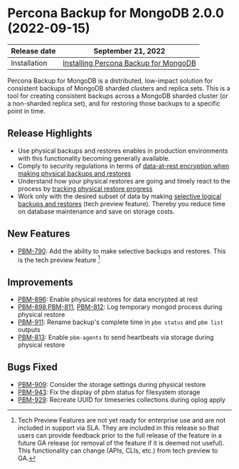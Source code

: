 # Percona Backup for MongoDB 2.0.0 (2022-09-15)

| Release date | September 21, 2022  |
|------------- | ---------------|
| Installation | [Installing Percona Backup for MongoDB](../installation.md) |

Percona Backup for MongoDB is a distributed, low-impact solution for consistent backups of MongoDB sharded clusters and replica sets. This is a tool for creating consistent backups across a MongoDB sharded cluster (or a non-sharded replica set), and for restoring
those backups to a specific point in time.

## Release Highlights

* Use physical backups and restores enables in production environments with this functionality becoming generally available.
* Comply to security regulations in terms of [data-at-rest encryption when making physical backups and restores](../usage/restore.md#)
* Understand how your physical restores are going and timely react to the process by [tracking physical restore progress](../usage/restore-progress.md)
* Work only with the desired subset of data by making [selective logical backups and restores](../usage/selective-backups.md) (tech preview feature). Thereby you reduce time on database maintenance and save on storage costs. 


## New Features

* [PBM-790](https://jira.percona.com/browse/PBM-790): Add the ability to make selective backups and restores. This is the tech preview feature [^1]

## Improvements

- [PBM-896](https://jira.percona.com/browse/PBM-896): Enable physical restores for data encrypted at rest
- [PBM-898](https://jira.percona.com/browse/PBM-898),[PBM-811](https://jira.percona.com/browse/PBM-811), [PBM-812](https://jira.percona.com/browse/PBM-812): Log temporary mongod process during physical restore
- [PBM-911](https://jira.percona.com/browse/PBM-911): Rename backup's complete time in `pbm status` and `pbm list` outputs
- [PBM-813](https://jira.percona.com/browse/PBM-813): Enable `pbm-agents` to send heartbeats via storage during physical restore


## Bugs Fixed

- [PBM-909](https://jira.percona.com/browse/PBM-909): Consider the storage settings during physical restore
- [PBM-943](https://jira.percona.com/browse/PBM-943): Fix the display of pbm status for filesystem storage
- [PBM-929](https://jira.percona.com/browse/PBM-929): Recreate UUID for timeseries collections during oplog apply



[^1]: Tech Preview Features are not yet ready for enterprise use and are not included in support via SLA. They are included in this release so that users can provide feedback prior to the full release of the feature in a future GA release (or removal of the feature if it is deemed not useful). This functionality can change (APIs, CLIs, etc.) from tech preview to GA.
